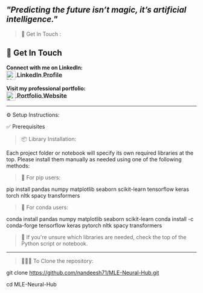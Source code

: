  *"Predicting the future isn’t magic, it’s artificial intelligence."*
-------------------------------------------------------------------------------------------------------
> 🔗 Get In Touch :

## 🔗 Get In Touch

**Connect with me on LinkedIn:**  
<a href="https://www.linkedin.com/in/nandeesh71" target="_blank">
  <img src="https://cdn-icons-png.flaticon.com/512/174/174857.png" alt="LinkedIn" width="24" style="vertical-align:middle;"/>
  <span style="font-size: 16px; font-weight: 600; vertical-align:middle;"> LinkedIn Profile</span>
</a>

**Visit my professional portfolio:**  
<a href="https://nandeesh-71.web.app" target="_blank">
  <img src="https://cdn-icons-png.flaticon.com/512/1055/1055687.png" alt="Portfolio" width="24" style="vertical-align:middle;"/>
  <span style="font-size: 16px; font-weight: 600; vertical-align:middle;"> Portfolio Website</span>
</a>


-------------------------------------------------------------------------------------------------------


⚙️ Setup Instructions:

✅ Prerequisites

> 📦 Library Installation:

Each project folder or notebook will specify its own required libraries at the top.
Please install them manually as needed using one of the following methods:

> 📌 For pip users:

pip install pandas numpy matplotlib seaborn scikit-learn tensorflow keras torch nltk spacy transformers

> 📌 For conda users:

conda install pandas numpy matplotlib seaborn scikit-learn
conda install -c conda-forge tensorflow keras pytorch nltk spacy transformers

> 📍 If you're unsure which libraries are needed, check the top of the Python script or notebook.


-------------------------------------------------------------------------------------------------------


> 🧑🏻‍💻 To Clone the repository:

git clone https://github.com/nandeesh71/MLE-Neural-Hub.git

cd MLE-Neural-Hub
